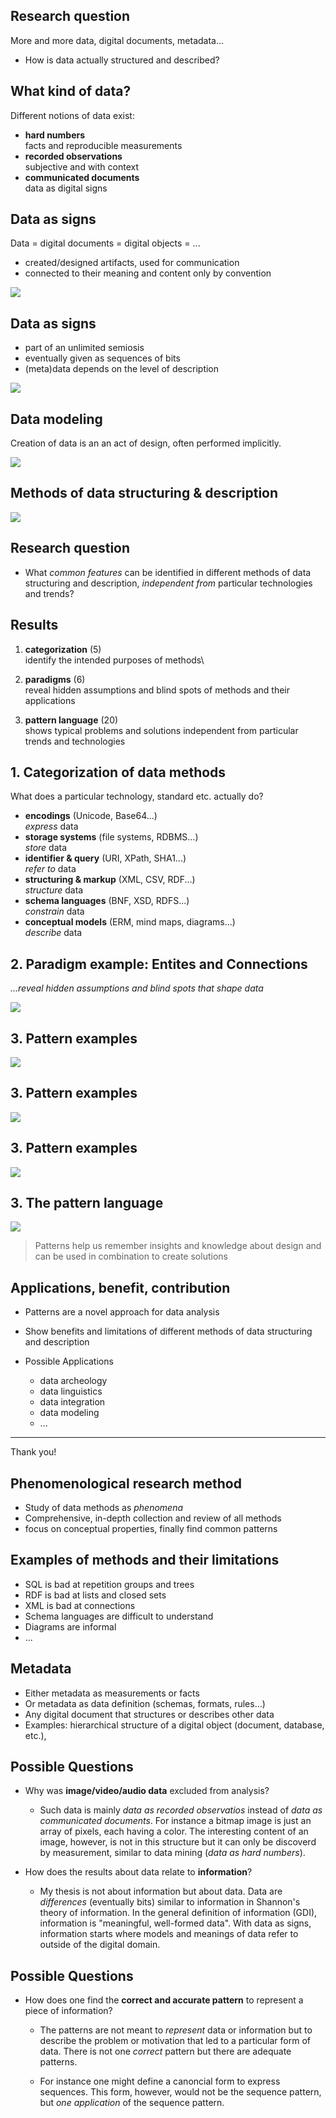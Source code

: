 ## Research question

More and more data, digital documents, metadata...

* How is data actually structured and described?

## What kind of data?

Different notions of data exist:

* **hard numbers**\
  facts and reproducible measurements
* **recorded observations**\
  subjective and with context
* **communicated documents**\
  data as digital signs

## Data as signs

Data = digital documents = digital objects = ...

* created/designed artifacts, used for communication
* connected to their meaning and content only by convention

![](img/triangle.png)

## Data as signs

* part of an unlimited semiosis
* eventually given as sequences of bits
* (meta)data depends on the level of description

![](img/triangle-unlimited.png)

## Data modeling

Creation of data is an an act of design, often performed implicitly.

![](img/simpledatamodeling.png)

## Methods of data structuring & description

![](img/methods.png)

## Research question

<!--
* How are data, digital documents, data objects...
  actually structured and described?
-->

* What *common features* can be identified in different methods of
  data structuring and description, *independent from* particular
  technologies and trends?

## Results

1. **categorization** (5)\
   identify the intended purposes of methods\

2. **paradigms** (6)\
   reveal hidden assumptions and blind spots of
   methods and their applications

3. **pattern language** (20)\
   shows typical problems and solutions independent from
   particular trends and technologies

## 1. Categorization of data methods

What does a particular technology, standard etc. actually do?

* **encodings** (Unicode, Base64...)\
  *express* data
* **storage systems** (file systems, RDBMS...)\
  *store* data
* **identifier & query** (URI, XPath, SHA1...)\
  *refer to* data
* **structuring & markup** (XML, CSV, RDF...)\
  *structure* data
* **schema languages** (BNF, XSD, RDFS...)\
  *constrain* data
* **conceptual models** (ERM, mind maps, diagrams...)\
  *describe* data

## 2. Paradigm example: Entites and Connections

<!-- Data structuring and description is shaped by fundamental paradigms. -->

*...reveal hidden assumptions and blind spots that shape data*

![](img/entities.png)

<!-- its difficult to switch in this artificial selection -->

## 3. Pattern examples

![](img/patternanalysis-1.png)

## 3. Pattern examples

![](img/patternanalysis-2.png)

## 3. Pattern examples

![](img/patternanalysis-3.png)

## 3. The pattern language

![](img/graph.png)

> Patterns help us remember insights and knowledge about
> design and can be used in combination to create solutions

<!-- 
* The more familiar you are with a pattern language, the more useful it gets.
-->

## Applications, benefit, contribution

* Patterns are a novel approach for data analysis
* Show benefits and limitations of different methods
  of data structuring and description
* Possible Applications

    * data archeology
    * data linguistics
    * data integration
    * data modeling
    * ...

---

Thank you!

<!-- # Additional slides -->

## Phenomenological research method

<!--  
* intuiting > analyzing > describing
* phenomena must be experienced to reveal their *essence* 
* critical experiencing
-->

* Study of data methods as *phenomena*
* Comprehensive, in-depth collection and review of all methods 
* focus on conceptual properties, finally find
  common patterns


## Examples of methods and their limitations

* SQL is bad at repetition groups and trees
* RDF is bad at lists and closed sets
* XML is bad at connections
* Schema languages are difficult to understand
* Diagrams are informal
* ...

## Metadata

* Either metadata as measurements or facts
* Or metadata as data definition (schemas, formats, rules...)
* Any digital document that structures or describes other data
* Examples: hierarchical structure of a digital object (document, database, etc.),

## Possible Questions

* Why was **image/video/audio data** excluded from analysis?

    * Such data is mainly *data as recorded observatios*
      instead of *data as communicated documents*. For instance
      a bitmap image is just an array of pixels, each having a color.
      The interesting content of an image, however, is not in this
      structure but it can only be discoverd by measurement,
      similar to data mining (*data as hard numbers*).

* How does the results about data relate to **information**?

	* My thesis is not about information but about data.
      Data are *differences* (eventually bits) similar to
      information in Shannon's theory of information. In the
      general definition of information (GDI), information is
      "meaningful, well-formed data". With data as signs,
      information starts where models and meanings of data
      refer to outside of the digital domain.

## Possible Questions

* How does one find the **correct and accurate pattern** to
  represent a piece of information?

    * The patterns are not meant to *represent* data or
      information but to describe the problem or motivation
      that led to a particular form of data. There is not one
      *correct* pattern but there are adequate patterns.

    * For instance one might define a canoncial form to express
      sequences. This form, however, would not be the sequence
      pattern, but *one application* of the sequence pattern.
